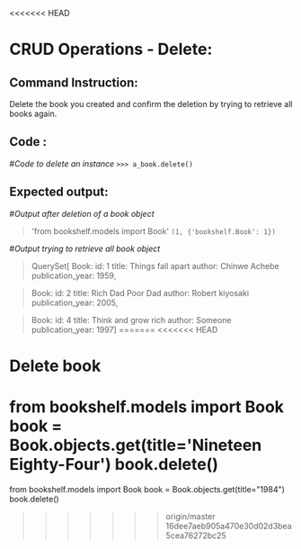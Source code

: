 <<<<<<< HEAD
# CRUD Operations - Delete: 

## Command Instruction: 
Delete the book you created and confirm the deletion by trying to retrieve all books again.

## Code : 

#*Code to delete an instance*
`>>> a_book.delete()`


## Expected output:
#*Output after deletion of a book object*
> 'from bookshelf.models import Book'
> `(1, {'bookshelf.Book': 1})
`

#*Output trying to retrieve all book object*

> QuerySet[ 
> Book: id: 1
title: Things fall apart
author: Chinwe Achebe
publication_year: 1959,

> Book: id: 2
title: Rich Dad Poor Dad
author: Robert kiyosaki
publication_year: 2005,

> Book: id: 4
title: Think and grow rich
author: Someone
publication_year: 1997]
=======
<<<<<<< HEAD
# Delete book
from bookshelf.models import Book
book = Book.objects.get(title='Nineteen Eighty-Four')
book.delete()
=======
from bookshelf.models import Book
book = Book.objects.get(title="1984")
book.delete()
>>>>>>> origin/master
>>>>>>> 16dee7aeb905a470e30d02d3bea5cea76272bc25
